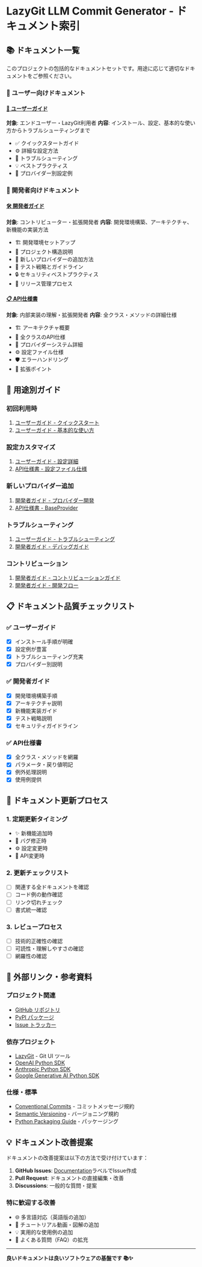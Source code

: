 # LazyGit LLM Commit Generator - ドキュメント索引

## 📚 ドキュメント一覧

このプロジェクトの包括的なドキュメントセットです。用途に応じて適切なドキュメントをご参照ください。

### 👥 ユーザー向けドキュメント

#### [📖 ユーザーガイド](USER_GUIDE.md)
**対象**: エンドユーザー・LazyGit利用者
**内容**: インストール、設定、基本的な使い方からトラブルシューティングまで

- ✅ クイックスタートガイド
- ⚙️ 詳細な設定方法
- 🔧 トラブルシューティング
- 💡 ベストプラクティス
- 🎯 プロバイダー別設定例

### 🔧 開発者向けドキュメント

#### [🛠 開発者ガイド](DEVELOPMENT.md)
**対象**: コントリビューター・拡張開発者
**内容**: 開発環境構築、アーキテクチャ、新機能の実装方法

- 🏗 開発環境セットアップ
- 📁 プロジェクト構造説明
- 🔌 新しいプロバイダーの追加方法
- 🧪 テスト戦略とガイドライン
- 🔒 セキュリティベストプラクティス
- 🚀 リリース管理プロセス

#### [📋 API仕様書](API_REFERENCE.md)
**対象**: 内部実装の理解・拡張開発者
**内容**: 全クラス・メソッドの詳細仕様

- 🏗️ アーキテクチャ概要
- 📝 全クラスのAPI仕様
- 🔌 プロバイダーシステム詳細
- ⚙️ 設定ファイル仕様
- 🛡️ エラーハンドリング
- 🔧 拡張ポイント

## 🎯 用途別ガイド

### 初回利用時
1. [ユーザーガイド - クイックスタート](USER_GUIDE.md#🚀-クイックスタート)
2. [ユーザーガイド - 基本的な使い方](USER_GUIDE.md#💡-基本的な使い方)

### 設定カスタマイズ
1. [ユーザーガイド - 設定詳細](USER_GUIDE.md#⚙️-設定詳細)
2. [API仕様書 - 設定ファイル仕様](API_REFERENCE.md#設定ファイル仕様)

### 新しいプロバイダー追加
1. [開発者ガイド - プロバイダー開発](DEVELOPMENT.md#🔌-プロバイダー開発)
2. [API仕様書 - BaseProvider](API_REFERENCE.md#baseprovider)

### トラブルシューティング
1. [ユーザーガイド - トラブルシューティング](USER_GUIDE.md#🛠-トラブルシューティング)
2. [開発者ガイド - デバッグガイド](DEVELOPMENT.md#🛠-デバッグガイド)

### コントリビューション
1. [開発者ガイド - コントリビューションガイド](DEVELOPMENT.md#🤝-コントリビューションガイド)
2. [開発者ガイド - 開発フロー](DEVELOPMENT.md#🎯-開発フロー)

## 📋 ドキュメント品質チェックリスト

### ✅ ユーザーガイド
- [x] インストール手順が明確
- [x] 設定例が豊富
- [x] トラブルシューティング充実
- [x] プロバイダー別説明

### ✅ 開発者ガイド
- [x] 開発環境構築手順
- [x] アーキテクチャ説明
- [x] 新機能実装ガイド
- [x] テスト戦略説明
- [x] セキュリティガイドライン

### ✅ API仕様書
- [x] 全クラス・メソッドを網羅
- [x] パラメータ・戻り値明記
- [x] 例外処理説明
- [x] 使用例提供

## 🔄 ドキュメント更新プロセス

### 1. 定期更新タイミング
- ✨ 新機能追加時
- 🐛 バグ修正時
- ⚙️ 設定変更時
- 🔧 API変更時

### 2. 更新チェックリスト
- [ ] 関連する全ドキュメントを確認
- [ ] コード例の動作確認
- [ ] リンク切れチェック
- [ ] 書式統一確認

### 3. レビュープロセス
- [ ] 技術的正確性の確認
- [ ] 可読性・理解しやすさの確認
- [ ] 網羅性の確認

## 🔗 外部リンク・参考資料

### プロジェクト関連
- [GitHub リポジトリ](https://github.com/yohi/lazygit-llm-commit-generator)
- [PyPI パッケージ](https://pypi.org/project/lazygit-llm-commit-generator/)
- [Issue トラッカー](https://github.com/yohi/lazygit-llm-commit-generator/issues)

### 依存プロジェクト
- [LazyGit](https://github.com/jesseduffield/lazygit) - Git UI ツール
- [OpenAI Python SDK](https://github.com/openai/openai-python)
- [Anthropic Python SDK](https://github.com/anthropics/anthropic-sdk-python)
- [Google Generative AI Python SDK](https://github.com/google/generative-ai-python)

### 仕様・標準
- [Conventional Commits](https://www.conventionalcommits.org/) - コミットメッセージ規約
- [Semantic Versioning](https://semver.org/) - バージョニング規約
- [Python Packaging Guide](https://packaging.python.org/) - パッケージング

## 💡 ドキュメント改善提案

ドキュメントの改善提案は以下の方法で受け付けています：

1. **GitHub Issues**: [Documentation](https://github.com/yohi/lazygit-llm-commit-generator/issues?q=is%3Aissue+is%3Aopen+label%3Adocumentation)ラベルでIssue作成
2. **Pull Request**: ドキュメントの直接編集・改善
3. **Discussions**: 一般的な質問・提案

### 特に歓迎する改善
- 🌐 多言語対応（英語版の追加）
- 📝 チュートリアル動画・図解の追加
- 💡 実用的な使用例の追加
- 🔧 よくある質問（FAQ）の拡充

---

**良いドキュメントは良いソフトウェアの基盤です 📚✨**
